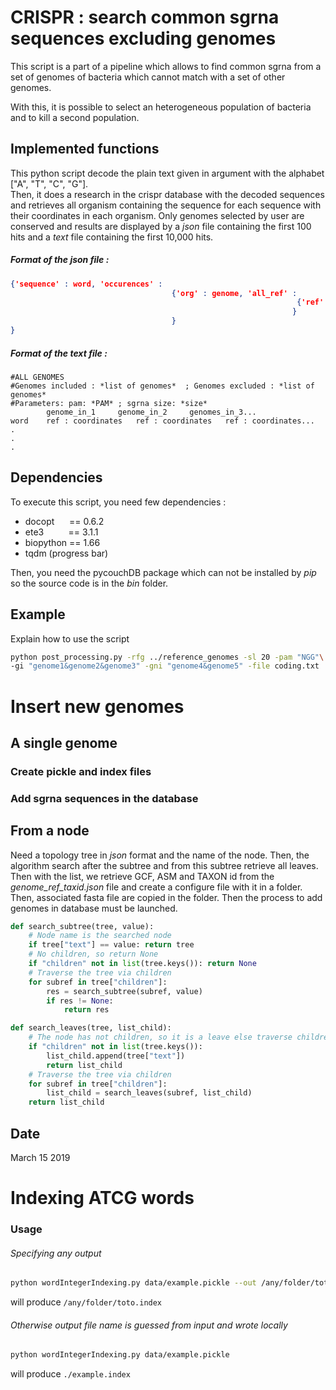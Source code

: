 # CRISPR : search common sgrna sequences excluding genomes
This script is a part of a pipeline which allows to find common sgrna from a set of genomes of bacteria which cannot match with a set of other genomes.

With this, it is possible to select an heterogeneous population of bacteria and to kill a second population.

## Implemented functions
This python script decode the plain text given in argument with the alphabet ["A", "T", "C", "G"].<br>
Then, it does a research in the crispr database with the decoded sequences and retrieves all organism containing the sequence for each sequence with their coordinates in each organism. Only genomes selected by user are conserved and results are displayed by a *json* file containing the first 100 hits and a *text* file containing the first 10,000 hits.

##### Format of the *json* file :
```json
{'sequence' : word, 'occurences' :
                                    {'org' : genome, 'all_ref' :
                                                                {'ref' : ref, 'coords' : [coordinates]
                                                               }
                                    }
}
```

##### Format of the *text* file :
```
#ALL GENOMES
#Genomes included : *list of genomes*  ; Genomes excluded : *list of genomes*
#Parameters: pam: *PAM* ; sgrna size: *size*
        genome_in_1     genome_in_2     genomes_in_3...
word    ref : coordinates   ref : coordinates   ref : coordinates...
.
.
.
```


## Dependencies
To execute this script, you need few dependencies :
* docopt&nbsp;&nbsp;&nbsp;&nbsp;&nbsp;&nbsp;== 0.6.2
* ete3&nbsp;&nbsp;&nbsp;&nbsp;&nbsp;&nbsp;&nbsp;&nbsp;&nbsp;&nbsp;== 3.1.1
* biopython == 1.66
* tqdm (progress bar)

Then, you need the pycouchDB package which can not be installed by *pip* so the source code is in the *bin* folder.

## Example
Explain how to use the script
```sh
python post_processing.py -rfg ../reference_genomes -sl 20 -pam "NGG"\
-gi "genome1&genome2&genome3" -gni "genome4&genome5" -file coding.txt
```

# Insert new genomes

## A single genome
### Create pickle and index files

### Add sgrna sequences in the database


## From a node
Need a topology tree in *json* format and the name of the node. Then, the algorithm search after the subtree and from this subtree retrieve all leaves.
Then with the list, we retrieve GCF, ASM and TAXON id from the *genome_ref_taxid.json* file and create a configure file with it in a folder. Then, associated fasta file are copied in the folder. Then the process to add genomes in database must be launched.

```python
def search_subtree(tree, value):
    # Node name is the searched node
    if tree["text"] == value: return tree
    # No children, so return None
    if "children" not in list(tree.keys()): return None
    # Traverse the tree via children
    for subref in tree["children"]:
        res = search_subtree(subref, value)
        if res != None:
            return res

def search_leaves(tree, list_child):
    # The node has not children, so it is a leave else traverse children
    if "children" not in list(tree.keys()):
        list_child.append(tree["text"])
        return list_child
    # Traverse the tree via children
    for subref in tree["children"]:
        list_child = search_leaves(subref, list_child)
    return list_child
```

## Date
March 15 2019
# Indexing ATCG words

### Usage

###### Specifying any output

```sh
python wordIntegerIndexing.py data/example.pickle --out /any/folder/toto.index
```

will produce `/any/folder/toto.index`

###### Otherwise output file name is guessed from input and wrote locally

```sh
python wordIntegerIndexing.py data/example.pickle
```

will produce `./example.index`
